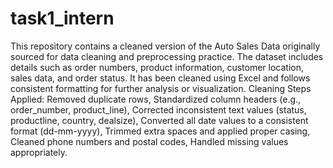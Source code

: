 # task1_intern
This repository contains a cleaned version of the Auto Sales Data originally sourced for data cleaning and preprocessing practice. The dataset includes details such as order numbers, product information, customer location, sales data, and order status.
It has been cleaned using Excel and follows consistent formatting for further analysis or visualization.
Cleaning Steps Applied:
Removed duplicate rows,
Standardized column headers (e.g., order_number, product_line),
Corrected inconsistent text values (status, productline, country, dealsize),
Converted all date values to a consistent format (dd-mm-yyyy),
Trimmed extra spaces and applied proper casing,
Cleaned phone numbers and postal codes,
Handled missing values appropriately.

